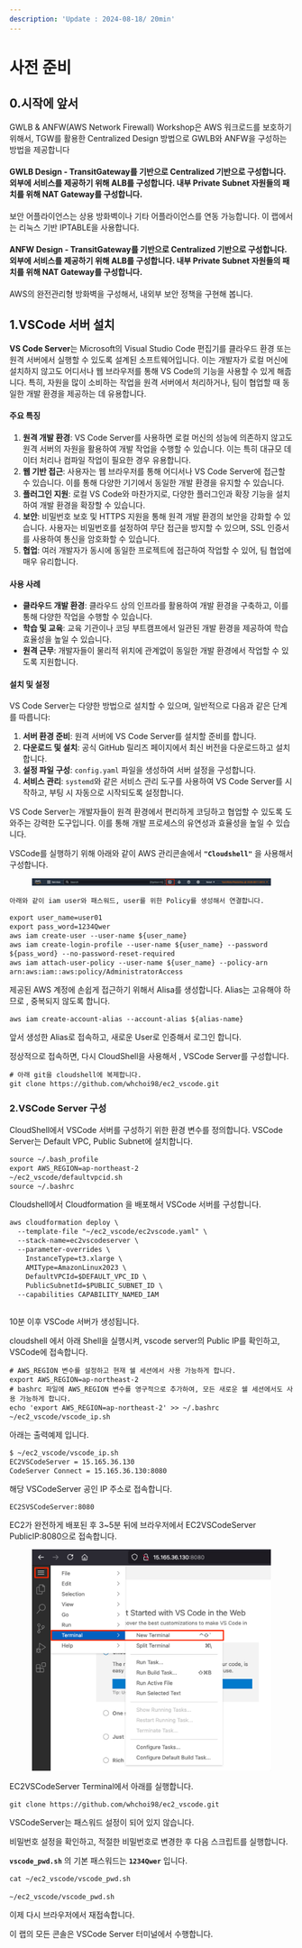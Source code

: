 ```yaml
---
description: 'Update : 2024-08-18/ 20min'
---
```


# 사전 준비

## 0.시작에 앞서&#x20;

GWLB & ANFW(AWS Network Firewall) Workshop은 AWS 워크로드를 보호하기 위해서, TGW를 활용한 Centralized Design 방법으로 GWLB와 ANFW을 구성하는 방법을 제공합니다

#### GWLB Design  -  TransitGateway를 기반으로 Centralized 기반으로 구성합니다. 외부에 서비스를 제공하기 위해 ALB를 구성합니다. 내부 Private Subnet 자원들의 패치를 위해 NAT Gateway를 구성합니다.

보안 어플라이언스는 상용 방화벽이나 기타 어플라이언스를 연동 가능합니다. 이 랩에서는 리눅스 기반 IPTABLE을 사용합니다.

#### ANFW Design  -  TransitGateway를 기반으로 Centralized 기반으로 구성합니다. 외부에 서비스를 제공하기 위해 ALB를 구성합니다. 내부 Private Subnet 자원들의 패치를 위해 NAT Gateway를 구성합니다.

AWS의 완전관리형 방화벽을 구성해서, 내외부 보안 정책을 구현해 봅니다. &#x20;

## 1.VSCode 서버 설치

**VS Code Server**는 Microsoft의 Visual Studio Code 편집기를 클라우드 환경 또는 원격 서버에서 실행할 수 있도록 설계된 소프트웨어입니다. 이는 개발자가 로컬 머신에 설치하지 않고도 어디서나 웹 브라우저를 통해 VS Code의 기능을 사용할 수 있게 해줍니다. 특히, 자원을 많이 소비하는 작업을 원격 서버에서 처리하거나, 팀이 협업할 때 동일한 개발 환경을 제공하는 데 유용합니다.

#### 주요 특징

1. **원격 개발 환경**: VS Code Server를 사용하면 로컬 머신의 성능에 의존하지 않고도 원격 서버의 자원을 활용하여 개발 작업을 수행할 수 있습니다. 이는 특히 대규모 데이터 처리나 컴파일 작업이 필요한 경우 유용합니다.
2. **웹 기반 접근**: 사용자는 웹 브라우저를 통해 어디서나 VS Code Server에 접근할 수 있습니다. 이를 통해 다양한 기기에서 동일한 개발 환경을 유지할 수 있습니다.
3. **플러그인 지원**: 로컬 VS Code와 마찬가지로, 다양한 플러그인과 확장 기능을 설치하여 개발 환경을 확장할 수 있습니다.
4. **보안**: 비밀번호 보호 및 HTTPS 지원을 통해 원격 개발 환경의 보안을 강화할 수 있습니다. 사용자는 비밀번호를 설정하여 무단 접근을 방지할 수 있으며, SSL 인증서를 사용하여 통신을 암호화할 수 있습니다.
5. **협업**: 여러 개발자가 동시에 동일한 프로젝트에 접근하여 작업할 수 있어, 팀 협업에 매우 유리합니다.

#### 사용 사례

* **클라우드 개발 환경**: 클라우드 상의 인프라를 활용하여 개발 환경을 구축하고, 이를 통해 다양한 작업을 수행할 수 있습니다.
* **학습 및 교육**: 교육 기관이나 코딩 부트캠프에서 일관된 개발 환경을 제공하여 학습 효율성을 높일 수 있습니다.
* **원격 근무**: 개발자들이 물리적 위치에 관계없이 동일한 개발 환경에서 작업할 수 있도록 지원합니다.

#### 설치 및 설정

VS Code Server는 다양한 방법으로 설치할 수 있으며, 일반적으로 다음과 같은 단계를 따릅니다:

1. **서버 환경 준비**: 원격 서버에 VS Code Server를 설치할 준비를 합니다.
2. **다운로드 및 설치**: 공식 GitHub 릴리즈 페이지에서 최신 버전을 다운로드하고 설치합니다.
3. **설정 파일 구성**: `config.yaml` 파일을 생성하여 서버 설정을 구성합니다.
4. **서비스 관리**: `systemd`와 같은 서비스 관리 도구를 사용하여 VS Code Server를 시작하고, 부팅 시 자동으로 시작되도록 설정합니다.

VS Code Server는 개발자들이 원격 환경에서 편리하게 코딩하고 협업할 수 있도록 도와주는 강력한 도구입니다. 이를 통해 개발 프로세스의 유연성과 효율성을 높일 수 있습니다.

VSCode를 실행하기 위해 아래와 같이 AWS 관리콘솔에서 **`"Cloudshell"`** 을 사용해서 구성합니다.

<figure><img src=".gitbook/assets/image (233).png" alt=""><figcaption></figcaption></figure>

`아래와 같이 iam user와 패스워드, user를 위한 Policy를 생성해서 연결합니다.`

```
export user_name=user01
export pass_word=1234Qwer
aws iam create-user --user-name ${user_name}
aws iam create-login-profile --user-name ${user_name} --password ${pass_word} --no-password-reset-required
aws iam attach-user-policy --user-name ${user_name} --policy-arn arn:aws:iam::aws:policy/AdministratorAccess
```

제공된 AWS 계정에 손쉽게 접근하기  위해서 Alisa를 생성합니다. Alias는 고유해야 하므로 , 중복되지 않도록 합니다.

```
aws iam create-account-alias --account-alias ${alias-name}
```

앞서 생성한 Alias로 접속하고, 새로운 User로 인증해서 로그인 합니다.

정상적으로 접속하면, 다시 CloudShell을 사용해서 , VSCode Server를 구성합니다.

```
# 아래 git을 cloudshell에 복제합니다.
git clone https://github.com/whchoi98/ec2_vscode.git

```

### 2.VSCode Server  구성

CloudShell에서 VSCode 서버를 구성하기 위한 환경 변수를 정의합니다. VSCode Server는 Default VPC, Public Subnet에 설치합니다.

```
source ~/.bash_profile
export AWS_REGION=ap-northeast-2
~/ec2_vscode/defaultvpcid.sh
source ~/.bashrc

```

Cloudshell에서 Cloudformation 을 배포해서 VSCode 서버를 구성합니다.

```
aws cloudformation deploy \
  --template-file "~/ec2_vscode/ec2vscode.yaml" \
  --stack-name=ec2vscodeserver \
  --parameter-overrides \
    InstanceType=t3.xlarge \
    AMIType=AmazonLinux2023 \
    DefaultVPCId=$DEFAULT_VPC_ID \
    PublicSubnetId=$PUBLIC_SUBNET_ID \
  --capabilities CAPABILITY_NAMED_IAM


```

10분 이후 VSCode 서버가 생성됩니다.

cloudshell 에서 아래 Shell을 실행시켜, vscode server의 Public IP를 확인하고, VSCode에 접속합니다.

```
# AWS_REGION 변수를 설정하고 현재 쉘 세션에서 사용 가능하게 합니다.
export AWS_REGION=ap-northeast-2
# bashrc 파일에 AWS_REGION 변수를 영구적으로 추가하여, 모든 새로운 쉘 세션에서도 사용 가능하게 합니다.
echo 'export AWS_REGION=ap-northeast-2' >> ~/.bashrc
~/ec2_vscode/vscode_ip.sh

```

아래는 출력예제 입니다.

```
$ ~/ec2_vscode/vscode_ip.sh 
EC2VSCodeServer = 15.165.36.130
CodeServer Connect = 15.165.36.130:8080
```

해당 VSCodeServer 공인 IP 주소로 접속합니다.

```
EC2SVSCodeServer:8080
```

EC2가 완전하게 배포된 후 3\~5분 뒤에 브라우저에서 EC2VSCodeServer PublicIP:8080으로 접속합니다.

<figure><img src=".gitbook/assets/image.png" alt=""><figcaption></figcaption></figure>

EC2VSCodeServer Terminal에서 아래를 실행합니다.

```
git clone https://github.com/whchoi98/ec2_vscode.git

```

VSCodeServer는 패스워드 설정이 되어 있지 않습니다.

비밀번호 설정을 확인하고, 적절한 비밀번호로 변경한 후 다음 스크립트를 실행합니다.

**`vscode_pwd.sh`** 의 기본 패스워드는 **`1234Qwer`** 입니다.

```
cat ~/ec2_vscode/vscode_pwd.sh

~/ec2_vscode/vscode_pwd.sh

```

이제 다시 브라우저에서 재접속합니다.

이 랩의 모든 콘솔은 VSCode Server 터미널에서 수행합니다.
